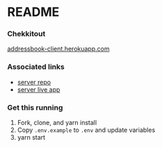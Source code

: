 # README

### Chekkitout

[addressbook-client.herokuapp.com](https://addressbook-client.herokuapp.com/)

### Associated links

* [server repo](https://github.com/craftninja/address_book_server)
* [server live app](https://addressbook-server.herokuapp.com/)

### Get this running

1. Fork, clone, and yarn install
1. Copy `.env.example` to `.env` and update variables
1. yarn start
